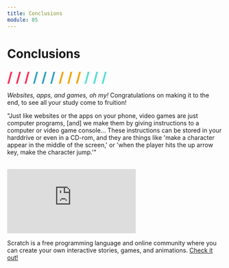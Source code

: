 ```yaml
---
title: Conclusions
module: 05
---
```


# Conclusions
<span style="color: #FC315A; font-size: xx-large; font-weight: bold">/ / / </span>
<span style="color: #33A3C1; font-size: xx-large; font-weight: bold">/ / / </span>
<span style="color: #F5A205; font-size: xx-large; font-weight: bold">/ / / </span>
<span style="color: #53DFD3; font-size: xx-large; font-weight: bold">/ / / </span>

_Websites, apps, and games, oh my!_ Congratulations on making it to the end, to see all your study come to fruition!

"Just like websites or the apps on your phone, video games are just computer programs, [and] we make them by giving instructions to a computer or video game console... These instructions can be stored in your harddrive or even in a CD-rom, and they are things like 'make a character appear in the middle of the screen,' or 'when the player hits the up arrow key, make the character jump.'"
<br /><br />

<div class="embed-responsive embed-responsive-16by9"><iframe class="embed-responsive-item" src="https://www.youtube.com/embed/Ex1ktxOxVgI?rel=0&amp;showinfo=0" frameborder="0" allowfullscreen></iframe></div>

Scratch is a free programming language and online community where you can create your own interactive stories, games, and animations. [Check it out!](https://scratch.mit.edu/)
